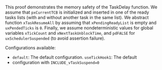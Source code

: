 This proof demonstrates the memory safety of the TaskDelay function.  We assume
that `pxCurrentTCB` is initialized and inserted in one of the ready tasks lists
(with and without another task in the same list). We abstract function
`xTaskResumeAll` by assuming that `xPendingReadyList` is empty and
`uxPendedTicks` is `0`. Finally, we assume nondeterministic values for global
variables `xTickCount` and `xNextTaskUnblockTime`, and `pdFALSE` for
`uxSchedulerSuspended` (to avoid assertion failure).

Configurations available:
 * `default`: The default configuration.  `useTickHook1`: The default
 * configuration with `INCLUDE_vTaskSuspend=0`
